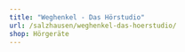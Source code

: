 ```yaml
---
title: "Weghenkel - Das Hörstudio"
url: /salzhausen/weghenkel-das-hoerstudio/
shop: Hörgeräte
---
```

